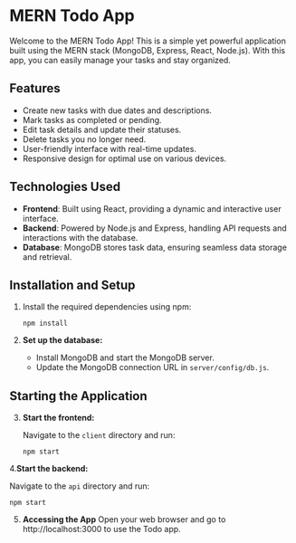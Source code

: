 # MERN Todo App

Welcome to the MERN Todo App! This is a simple yet powerful application built using the MERN stack (MongoDB, Express, React, Node.js). With this app, you can easily manage your tasks and stay organized.

## Features

- Create new tasks with due dates and descriptions.
- Mark tasks as completed or pending.
- Edit task details and update their statuses.
- Delete tasks you no longer need.
- User-friendly interface with real-time updates.
- Responsive design for optimal use on various devices.

## Technologies Used

- **Frontend**: Built using React, providing a dynamic and interactive user interface.
- **Backend**: Powered by Node.js and Express, handling API requests and interactions with the database.
- **Database**: MongoDB stores task data, ensuring seamless data storage and retrieval.

## Installation and Setup

1. Install the required dependencies using npm:

    
    `npm install`
    

2. **Set up the database:**

   - Install MongoDB and start the MongoDB server.
   - Update the MongoDB connection URL in `server/config/db.js`.

## Starting the Application

3. **Start the frontend:**
   
   Navigate to the `client` directory and run:

   
   `npm start`

 4.**Start the backend:**
   
   Navigate to the `api` directory and run:

   
   `npm start`

5. **Accessing the App**
   Open your web browser and go to http://localhost:3000 to use the Todo app.
